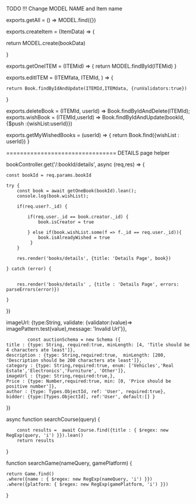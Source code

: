 TODO !!! Change MODEL NAME and Item name 

exports.getAll = () => MODEL.find({})

exports.createItem = (ItemData) => {

  return  MODEL.create(bookData)

}

exports.getOneITEM = (ITEMid) => {
    return MODEL.findById(ITEMid)
}

exports.editITEM = (ITEMfata, ITEMId, ) => {
    

    return Book.findByIdAndUpdate(ITEMId,ITEMdata, {runValidators:true})
}

exports.deleteBook = (ITEMId, userId) => Book.findByIdAndDelete(ITEMId);
exports.wishBook = (ITEMId,userId) => Book.findByIdAndUpdate(bookId, {$push :{wishList:userId}})

exports.getMyWishedBooks = (userId) => {
  return Book.find({wishList : userId})
}



================================
DETAILS page helper


bookController.get('/:bookId/details', async (req,res) => {

    const bookId = req.params.bookId

    try {
        const book = await getOneBook(bookId).lean();
        console.log(book.wishList);
       
        if(req.user?._id) {
           
            if(req.user._id == book.creator._id) {
                book.isCreator = true
                
            } else if(book.wishList.some(f => f._id == req.user._id)){
                book.isAlreadyWished = true
             }
        }
            
        res.render('books/details', {title: 'Details Page', book})
        
    } catch (error) {
        

        res.render('books/details' , {title : 'Details Page', errors: parseErrors(error)})
        
    }
})


imageUrl: {type:String, 
            validate: {validator:(value)=> imagePattern.test(value),message: 'Invalid Url'}},





            const auctionSchema = new Schema ({
    title : {type: String, required:true, minLength: [4, 'Title should be 4 characters ate least']},
    description : {type: String,required:true,  minLength: [200, 'Description should be 200 characters ate least']},
    category : {type: String,required:true, enum: ['Vehicles','Real Estate','Electronics','Furniture', 'Other']},
    imageUrl : {type: String,required:true,},
    Price : {type: Number,required:true, min: [0, 'Price should be positive number']},
    author : {type: Types.ObjectId, ref: 'User', required:true},
    bidder: {type:[Types.ObjectId], ref:'User', default:[] }
})




async function searchCourse(query) {

    
        const results =  await Course.find({title : { $regex: new RegExp(query, 'i') }}).lean()
        return results

  
}


function searchGame(nameQuery, gamePlatform) {

    
    return Game.find()
    .where({name : { $regex: new RegExp(nameQuery, 'i') }})
    .where({platform: { $regex: new RegExp(gamePlatform, 'i') }})


}
